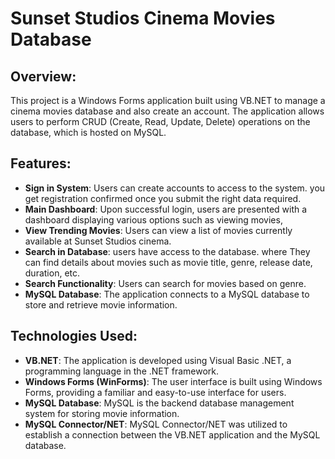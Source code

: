 # Sunset Studios Cinema Movies Database

## Overview:
This project is a Windows Forms application built using VB.NET to manage a cinema movies database and also create an account. The application allows users to perform CRUD (Create, Read, Update, Delete) operations on the database, which is hosted on MySQL.

## Features:
- **Sign in System**: Users can create accounts to access to the system. you get registration confirmed once you submit the right data required.
- **Main Dashboard**: Upon successful login, users are presented with a dashboard displaying various options such as viewing movies, 
- **View Trending Movies**: Users can view a list of movies currently available at Sunset Studios cinema.
- **Search in Database**: users have access to the database. where They can find details about movies such as movie title, genre, release date, duration, etc.
- **Search Functionality**: Users can search for movies based on genre.
- **MySQL Database**: The application connects to a MySQL database to store and retrieve movie information.

## Technologies Used:
- **VB.NET**: The application is developed using Visual Basic .NET, a programming language in the .NET framework.
- **Windows Forms (WinForms)**: The user interface is built using Windows Forms, providing a familiar and easy-to-use interface for users.
- **MySQL Database**: MySQL is the backend database management system for storing movie information.
- **MySQL Connector/NET**: MySQL Connector/NET was utilized to establish a connection between the VB.NET application and the MySQL database.



